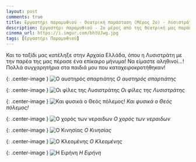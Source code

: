 ```yaml
---
layout: post
comments: true
title: Εργαστήρι παραμυθιού - Θεατρική παράσταση (Μέρος 2ο) - Λυσιστράτη
description: Εργαστήρι παραμυθιού - 2ο μέρος από της Θεατρική μας παράσταση με το θεατρικό "Λυσιστράτη"
cinema_url: https://i.imgur.com/bhtUJwg.jpg
tags: [Εργαστήρι Παραμυθιού]
---
```


Και το ταξίδι μας κατέληξε στην Αρχαία Ελλάδα, όπου η Λυσιστράτη με την παρέα της μας πέρασε ένα επίκαιρο μήνυμα! Να είμαστε αληθινοί...! Πολλά συγχαρητήρια στα παιδιά μου που καταχειροκροτήθηκαν!

{: .center-image } 
![Ο αυστηρός σπαρτιάτης](https://i.imgur.com/ErCX9LE.jpg)
*Ο αυστηρός σπαρτιάτης*

{: .center-image } 
![Οι φίλες της Λυσιστράτης](https://i.imgur.com/WKuiojP.jpg)
*Οι φίλες της Λυσιστράτης*

{: .center-image } 
![Και φυσικά ο Θεός πόλεμος!](https://i.imgur.com/T10h2xR.jpg)
*Και φυσικά ο Θεός πόλεμος!*

{: .center-image } 
![Ο χορός των νεραιδων](https://i.imgur.com/bhtUJwg.jpg)
*Ο χορός των νεραιδων*

{: .center-image } 
![Ο Κινησίας](https://i.imgur.com/4u1l4mN.jpg)
*Ο Κινησίας*

{: .center-image } 
![Ο Κλεομένης](https://i.imgur.com/yKOFyUb.jpg)
*Ο Κλεομένης*

{: .center-image } 
![Η Ειρήνη](https://i.imgur.com/X4gKDKU.jpg)
*Η Ειρήνη*